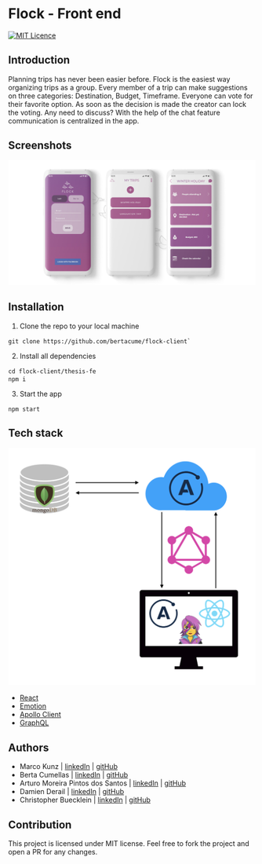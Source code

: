 # Flock - Front end

[![MIT Licence](https://camo.githubusercontent.com/1e5d6c593654e3673fe4323032b7af9656157b1e/68747470733a2f2f6261646765732e66726170736f66742e636f6d2f6f732f6d69742f6d69742e7376673f763d313033)](https://opensource.org/licenses/mit-license.php)

## Introduction

Planning trips has never been easier before. Flock is the easiest way organizing trips as a group. Every member of a trip can make suggestions on three categories: Destination, Budget, Timeframe. Everyone can vote for their favorite option. As soon as the decision is made the creator can lock the voting. Any need to discuss? With the help of the chat feature communication is centralized in the app.



## Screenshots

![first](./thesis-fe/src/assets/first.jpg)



## Installation

1. Clone the repo to your local machine

``` 
git clone https://github.com/bertacume/flock-client`
```
2. Install all dependencies
```
cd flock-client/thesis-fe
npm i
```
3. Start the app

```
npm start
```



## Tech stack
![techstack](./thesis-fe/src/assets/techstack.png)

* <a href="https://reactjs.org">React</a>
* <a href="https://emotion.sh">Emotion</a>
* <a href="https://www.apollographql.com/docs/react/">Apollo Client</a>
* <a href="https://graphql.org/">GraphQL</a>

## Authors
* Marco Kunz | <a href="https://www.linkedin.com/in/marcokunz/">linkedIn</a> | <a href="https://github.com/mrcknz">gitHub</a>
* Berta Cumellas | <a href="https://www.linkedin.com/in/berta-cumellas/">linkedIn</a> | <a href="https://github.com/bertacume">gitHub</a>
* Arturo Moreira Pintos dos Santos | <a href="https://www.linkedin.com/in/arturo-moreira-santos-381a21176/">linkedIn</a> | <a href="https://github.com/artyBMPS">gitHub</a>
* Damien Derail | <a href="https://www.linkedin.com/in/damien-derail-b446932a/">linkedIn</a> | <a href="https://github.com/Damien1208">gitHub</a>
* Christopher Buecklein | <a href="https://www.linkedin.com/in/christopher-b%C3%BCcklein-594b13b3/">linkedIn</a> | <a href="https://github.com/Bueggi">gitHub</a>

## Contribution
This project is licensed under MIT license. Feel free to fork the project and open a PR for any changes.
